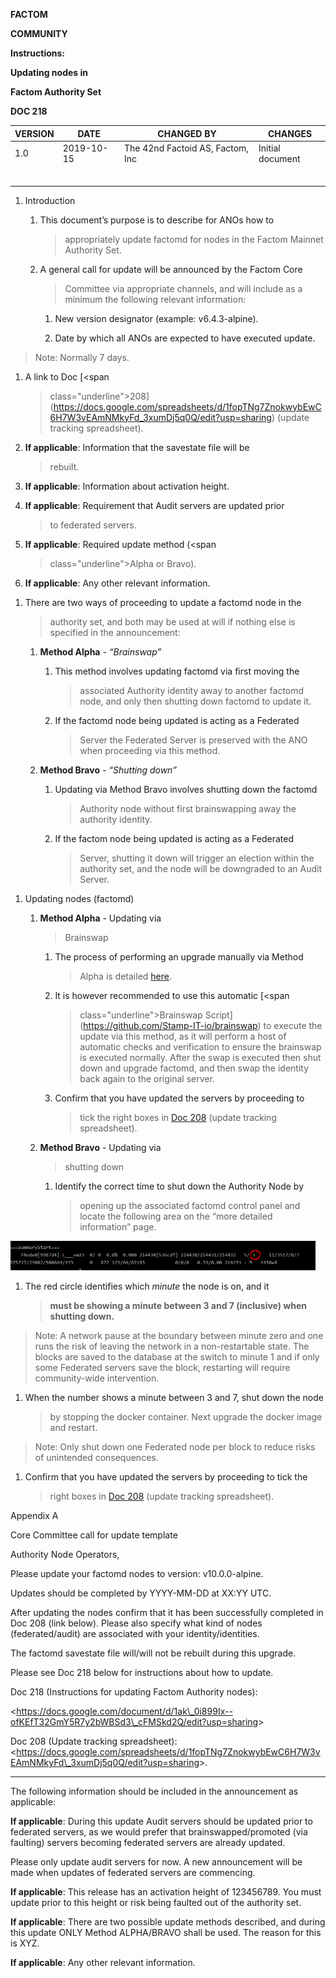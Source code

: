 **FACTOM**

**COMMUNITY**

**Instructions:**

**Updating nodes in**

**Factom Authority Set**

**DOC 218**

| VERSION | DATE       | CHANGED BY                       | CHANGES          |
|---------|------------|----------------------------------|------------------|
| 1.0     | 2019-10-15 | The 42nd Factoid AS, Factom, Inc | Initial document |
|         |            |                                  |                  |
|         |            |                                  |                  |
|         |            |                                  |                  |
|         |            |                                  |                  |
|         |            |                                  |                  |
|         |            |                                  |                  |

1.  Introduction

    1.  This document’s purpose is to describe for ANOs how to
        > appropriately update factomd for nodes in the Factom Mainnet
        > Authority Set.

    2.  A general call for update will be announced by the Factom Core
        > Committee via appropriate channels, and will include as a
        > minimum the following relevant information:

        1.  New version designator (example: v6.4.3-alpine).

        2.  Date by which all ANOs are expected to have executed update.

> Note: Normally 7 days.

1.  A link to Doc [<span
    > class="underline">208</span>](https://docs.google.com/spreadsheets/d/1fopTNg7ZnokwybEwC6H7W3vEAmNMkyFd_3xumDj5q0Q/edit?usp=sharing)
    > (update tracking spreadsheet).

2.  **If applicable**: Information that the savestate file will be
    > rebuilt.

3.  **If applicable**: Information about activation height.

4.  **If applicable**: Requirement that Audit servers are updated prior
    > to federated servers.

5.  **If applicable**: Required update method (<span
    > class="underline">Alpha</span> or <span
    > class="underline">Bravo</span>).

6.  **If applicable**: Any other relevant information.

<!-- -->

1.  There are two ways of proceeding to update a factomd node in the
    > authority set, <span class="underline">and both may be used at
    > will if nothing else is specified</span> in the announcement:

    1.  **Method Alpha** *- “Brainswap”*

        1.  This method involves updating factomd via first moving the
            > associated Authority identity away to another factomd
            > node, and only then shutting down factomd to update it.

        2.  If the factomd node being updated is acting as a Federated
            > Server the Federated Server is preserved with the ANO when
            > proceeding via this method.

    2.  **Method Bravo** *- “Shutting down”*

        1.  Updating via Method Bravo involves shutting down the factomd
            > Authority node without first brainswapping away the
            > authority identity.

        2.  If the factom node being updated is acting as a Federated
            > Server, shutting it down will trigger an election within
            > the authority set, and the node will be downgraded to an
            > Audit Server.

<!-- -->

1.  Updating nodes (factomd)

    1.  **Method <span class="underline">Alpha</span>** - Updating via
        > Brainswap

        1.  The process of performing an upgrade manually via Method
            > Alpha is detailed [<span
            > class="underline">here</span>](https://docs.factomprotocol.org/authority-node-operators/ano-guides-and-tutorials/updating-and-brainswapping-your-node).

        2.  It is however recommended to use this automatic [<span
            > class="underline">Brainswap
            > Script</span>](https://github.com/Stamp-IT-io/brainswap)
            > to execute the update via this method, as it will perform
            > a host of automatic checks and verification to ensure the
            > brainswap is executed normally. After the swap is executed
            > then shut down and upgrade factomd, and then swap the
            > identity back again to the original server.

        3.  Confirm that you have updated the servers by proceeding to
            > tick the right boxes in [<span class="underline">Doc
            > 208</span>](https://docs.google.com/spreadsheets/d/1fopTNg7ZnokwybEwC6H7W3vEAmNMkyFd_3xumDj5q0Q/edit?usp=sharing)
            > (update tracking spreadsheet).

    2.  **Method <span class="underline">Bravo</span>** - Updating via
        > shutting down

        1.  Identify the correct time to shut down the Authority Node by
            > opening up the associated factomd control panel and locate
            > the following area on the “more detailed information”
            > page.

<img src=".//media/image1.png" style="width:5.07813in;height:0.49609in" />

1.  The red circle identifies which *minute* the node is on, and it
    > **<span class="underline">must be showing a minute between 3 and 7
    > (inclusive) when shutting down.</span>**

> Note: A network pause at the boundary between minute zero and one runs
> the risk of leaving the network in a non-restartable state. The blocks
> are saved to the database at the switch to minute 1 and if only some
> Federated servers save the block, restarting will require
> community-wide intervention.

1.  When the number shows a minute between 3 and 7, shut down the node
    > by stopping the docker container. Next upgrade the docker image
    > and restart.

> Note: Only shut down one Federated node per block to reduce risks of
> unintended consequences.

1.  Confirm that you have updated the servers by proceeding to tick the
    > right boxes in [<span class="underline">Doc
    > 208</span>](https://docs.google.com/spreadsheets/d/1fopTNg7ZnokwybEwC6H7W3vEAmNMkyFd_3xumDj5q0Q/edit?usp=sharing)
    > (update tracking spreadsheet).

Appendix A

Core Committee call for update template

Authority Node Operators,

Please update your factomd nodes to version: v10.0.0-alpine.

Updates should be completed by YYYY-MM-DD at XX:YY UTC.

After updating the nodes confirm that it has been successfully completed
in Doc 208 (link below). Please also specify what kind of nodes
(federated/audit) are associated with your identity/identities.

The factomd savestate file will/will not be rebuilt during this upgrade.

Please see Doc 218 below for instructions about how to update.

Doc 218 (Instructions for updating Factom Authority nodes):

\<[<span
class="underline">https://docs.google.com/document/d/1ak\_0i899Ix--ofKEfT32GmY5R7y2bWBSd3\_cFMSkd2Q/edit?usp=sharing</span>](https://docs.google.com/document/d/1ak_0i899Ix--ofKEfT32GmY5R7y2bWBSd3_cFMSkd2Q/edit?usp=sharing)\>

Doc 208 (Update tracking spreadsheet): \<[<span
class="underline">https://docs.google.com/spreadsheets/d/1fopTNg7ZnokwybEwC6H7W3vEAmNMkyFd\_3xumDj5q0Q/edit?usp=sharing</span>](https://docs.google.com/spreadsheets/d/1fopTNg7ZnokwybEwC6H7W3vEAmNMkyFd_3xumDj5q0Q/edit?usp=sharing)\>.

---------------------------------------------------------------------------------------------------------------

The following information should be included in the announcement as
applicable:

**If applicable**: During this update Audit servers should be updated
prior to federated servers, as we would prefer that
brainswapped/promoted (via faulting) servers becoming federated servers
are already updated.

Please only update audit servers for now. A new announcement will be
made when updates of federated servers are commencing.

**If applicable**: This release has an activation height of 123456789.
You must update prior to this height or risk being faulted out of the
authority set.

**If applicable**: There are two possible update methods described, and
during this update ONLY Method ALPHA/BRAVO shall be used. The reason for
this is XYZ.

**If applicable**: Any other relevant information.
